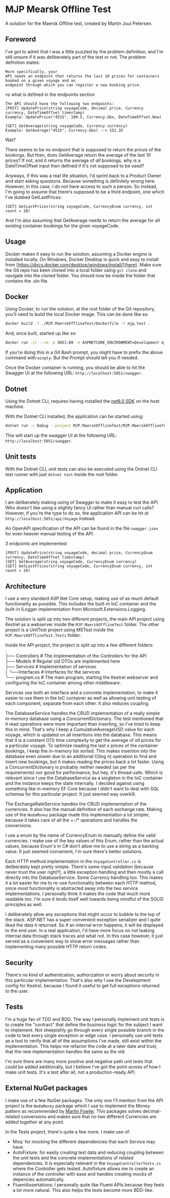 MJP Mearsk Offline Test
=========
A solution for the Maersk Offline test, created by Martin Juul Petersen.


Foreword
----
I've got to admit that I was a little puzzled by the problem definition, and I'm still unsure if it was deliberately part of the test or not. 
The problem definition states:
```
More specifically, your
API needs an endpoint that returns the last 10 prices for containers booked on a given voyage and an
endpoint through which you can register a new booking price.
```
vs what is defined in the endpoints section
```
The API should have the following two endpoints:
[POST] UpdatePrice(string voyageCode, decimal price, Currency currency, DateTimeOffset timestamp)
Example: UpdatePrice("451S", 109.5, Currency.Gbx, DateTimeOffset.Now)

[GET] GetAverage(string voyageCode, Currency currency)
Example: GetAverage("451S", Currency.Gbx) --> 152.35
```

Wat?

There seems to be no endpoint that is supposed to return the _prices_ of the bookings. But then, does GetAverage return the average of the last 10 prices? If not, and it returns the average of _all_ bookings, why is a DateTimeOffset input then defined if it's not supposed to be used? 

Anyways, if this was a real life situation, I'd sprint back to a Product Owner and start asking questions. Because something is definitely wrong here. However, in this case, I do not have access to such a person.
So instead, I'm going to assume that there's supposed to be a third endpoint, one which I've dubbed GetLastPrices:
```
[GET] GetLastPrices(string voyageCode, CurrencyEnum currency, int count = 10)
```
And I'm also assuming that GetAverage needs to return the average for _all_ existing container bookings for the given voyageCode. 

Usage
----
Docker makes it easy to run the solution, assuming a Docker engine is installed locally. On Windows, Docker Desktop is quick and easy to install from [https://docs.docker.com/desktop/windows/install/](here).
Make sure the Git repo has been cloned into a local folder using `git clone` and navigate into the cloned folder. You should now be inside the folder that contains the .sln file.

Docker
------
Using Docker, to run the solution, at the root folder of the Git repository, you'll need to build the local Docker image. This can be done like so:
```bash
docker build -f ./MJP.MaerskOfflineTest/Dockerfile -t mjp.test .
```
And, once built, started up like so:
```bash
docker run -it --rm -p 5051:80 -e ASPNETCORE_ENVIRONMENT=Development mjp.test
```
If you're doing this in a Git Bash prompt, you might have to prefix the above command with `winpty`. But the Prompt should tell you if needed.

Once the Docker container is running, you should be able to hit the Swagger UI at the following URL: `http://localhost:5051/swagger`. 

Dotnet
------
Using the Dotnet CLI, requires having installed the [net6.0 SDK](https://dotnet.microsoft.com/en-us/download/dotnet/6.0) on the host machine.

With the Dotnet CLI installed, the application can be started using:
```bash
dotnet run -c Debug --project MJP.MaerskOfflineTest/MJP.MaerskOfflineTest.csproj
```

This will start up the swagger UI at the following URL: `http://localhost:5051/swagger`. 

Unit tests
--------
With the Dotnet CLI, unit tests can also be executed using the Dotnet CLI test runner with just `dotnet test` inside the root folder.


Application
----
I am deliberately making using of Swagger to make it easy to test the API. Who doesn't like using a slightly fancy UI rather than manual curl calls?
However, if you're the type to do so, the application API can be hit at `http://localhost:5051/api/Voyage` instead. 

An OpenAPI specification of the API can be found in the file `swagger.json` for even heavier manual testing of the API.

3 endpoints are implemented:
```
[POST] UpdatePrice(string voyageCode, decimal price, CurrencyEnum currency, DateTimeOffset timestamp)
[GET] GetAverage(string voyageCode, CurrencyEnum currency)
[GET] GetLastPrices(string voyageCode, CurrencyEnum currency, int count = 10)
```

Architecture
----
I use a very standard ASP.Net Core setup, making use of as much default functionality as possible. This includes the built-in IoC container and the built-in ILogger implementation from Microsoft.Extensions.Logging.

The solution is split up into two different projects, the main API project using Kestrel as a webserver inside the `MJP.MaerskOfflineTest` folder. The other project is a UnitTest project using MSTest inside the `MJP.MaerskOfflineTest.Tests` folder.

Inside the API project, the project is split up into a few different folders:  
    .  
    ├── Controllers             # The implementation of the Controllers for the API  
    ├── Models                  # Regular old DTOs are implemented here  
    ├── Services                # Implementation of services  
    │   └──Interfaces           # Interfaces for the services  
    └── program.cs              # The main program, starting the Kestrel webserver and configuring the IoC container among other middleware.  

Services use both an interface and a concrete implementation, to make it easier to use them in the IoC container as well as allowing unit testing of each component, separate from each other. It also reduces coupling.

The DatabaseService handles the CRUD implementation of a really simple in-memory database using a ConcurrentDictionary. The test mentioned that it read operations were more important than inserting, so I've tried to keep this in mind. That's why I keep a CumulativeAverageUSD value for each voyage, which is updated on all insertions into the database. This means that it is a constant O(1) time complexity to get the average of _all_ prices for a particular voyage.
To optimize reading the last x prices of the container bookings, I keep the in-memory list sorted. This makes insertion into the database even slower due to an additional O(log n) operation to find and insert new bookings, but it makes reading the prices back a lot faster. Using a ConcurrentDictionary is probably neither needed (as per the requirements) nor good for performance, but hey, it's thread-safe. Which is relevant since I use the DatabaseService as a singleton in the IoC container and the instance keeps the state internally. I decided against using something like in-memory EF Core because I didn't want to deal with SQL schemas for this particular project. It just seemed way overkill.

The ExchangeRateService handles the CRUD implementation of the currencies. It also has the manual definition of each exchange rate. Making use of the `NodaMoney` package made this implementation a lot simpler, because it takes care of all the +-/* operations and handles the conversions.

I use a enum by the name of CurrencyEnum to manually define the valid currencies. I make use of the key values of this Enum, rather than the actual values, because Enum's in C# don't allow me to use a string as a backing value. It just seemed convenient, I'm sure there's better solutions.

Each HTTP method implementation in the `VoyageController.cs` is deliberately kept pretty simple. There's some input validation (because never trust the user right?), a little exception handling and then mostly a call directly into the DatabaseService. Some Currency handling too. This makes it a lot easier for me to re-use functionality between each HTTP method, since most functionality is abstracted away into the two service implementations. I personally think it makes the code that much more readable too. I'm sure it lends itself well towards being mindful of the SOLID principles as well.

I deliberately allow any exceptions that might occur to bubble to the top of the stack. ASP.NET has a super convenient exception serializer and I quite liked the data it returned. So if an internal error happens, it will be displayed to the end user. In a real application, I'd have more focus on not leaking internal data through stack traces and what not. In this case however, it just served as a convenient way to show error messages rather than implementing many possible HTTP return codes.

Security
-----
There's no kind of authentication, authorization or worry about security in this particular implementation. That's also why I use the Development config for Kestrel, because I found it useful to get full exceptions returned to the user. 

Tests
-----
I'm a huge fan of TDD and BDD. The way I personally implement unit tests is to create the "contract" that define the _business logic_ for the subject I want to implement. Not sheepishly go through every single possible branch in the code to test every single exception or edge case. I personally use unit tests as a tool to verify that all of the assumptions I've made, still exist within the implementation. This helps me refactor the code at a later date and trust, that the new implementation handles the same as the old.

I'm sure there are many more positive and negative path unit tests that could be added additionally, but I believe I've got the point across of how I make unit tests. It's a test after all, not a production-ready API.

External NuGet packages
-----
I make use of a few NuGet packages. The only one I'll mention from the API project is the `NodaMoney` package which I use to implement the Money pattern as recommended by [Martin Fowler](https://martinfowler.com/eaaCatalog/money.html). This packages solves decimal-related conversions and makes sure that no two different Currencies are added together at any point.

In the Tests project, there's quite a few more. I make use of:
- Moq: for mocking the different dependencies that each Service may have.
- AutoFixture: for easily creating test data and reducing coupling between the unit tests and the concrete implementations of related dependencies. It is especially relevant in the `VoyageControllerTests.cs` where the Controller gets tested. Autofixture allows me to create an instance of the controller with ease and handles creating mocks of depencies automatically.
- FluentAssertations: I personally quite like Fluent APIs because they feels a lot more natural. This also helps the tests become more BDD-like. 
